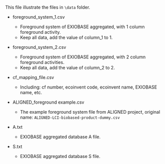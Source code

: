 This file illustrate the files in `\data` folder.

- foreground_system_1.csv
    - Foreground system of EXIOBASE aggregated, with 1 column foreground activity.
    - Keep all data, add the value of column_1 to 1.

- foreground_system_2.csv
    - Foreground system of EXIOBASE aggregated, with 2 column foreground activities.
    - Keep all data, add the value of column_2 to 2.

- cf_mapping_file.csv
    - Including: cf number, ecoinvent code, ecoinvent name, EXIOBASE name, etc.

- ALIGNED_foreground example.csv
    - The example foreground system file from ALIGNED project, original name: `ALIGNED-LCI-biobased-product-dummy.csv`

- A.txt
    - EXIOBASE aggregated database A file.

- S.txt
    - EXIOBASE aggregated database S file.